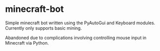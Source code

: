 # minecraft-bot

Simple minecraft bot written using the PyAutoGui and Keyboard modules. Currently only supports basic mining.

Abandoned due to complications involving controlling mouse input in Minecraft via Python.
